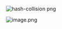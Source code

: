 ![hash-collision png](https://github.com/user-attachments/assets/3119cc4e-599c-45b3-abd2-a3b9a04ad64c)

![image.png](attachment:b5d4c1de-65d5-4355-9acb-adcef5daac2f:image.png)
